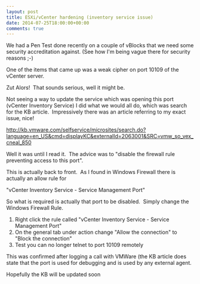 ```yaml
---
layout: post
title: ESXi/vCenter hardening (inventory service issue)
date: 2014-07-25T18:00:00+00:00
comments: true
---
```

<p>We had a Pen Test done recently on a couple of vBlocks that we need some security accreditation against. (See how I'm being vague there for security reasons ;-)</p><p>One of the items that came up was a weak cipher on port 10109 of the vCenter server.</p><p>Zut Alors!  That sounds serious, well it might be.</p><p>Not seeing a way to update the service which was opening this port (vCenter Inventory Service) I did what we would all do, which was search for the KB article.  Impressively there was an article referring to my exact issue, nice!</p><p><a href="http://kb.vmware.com/selfservice/microsites/search.do?language=en_US&amp;cmd=displayKC&amp;externalId=2063001&amp;SRC=vmw_so_vex_cneal_850">http://kb.vmware.com/selfservice/microsites/search.do?language=en_US&amp;cmd=displayKC&amp;externalId=2063001&amp;SRC=vmw_so_vex_cneal_850</a></p><p>Well it was until I read it.  The advice was to "disable the firewall rule preventing access to this port".</p><p>This is actually back to front.  As I found in Windows Firewall there is actually an allow rule for</p><p>"vCenter Inventory Service - Service Management Port"</p><p>So what is required is actually that port to be disabled.  Simply change the Windows Firewall Rule.</p><ol><li>Right click the rule called "vCenter Inventory Service - Service Management Port"</li><li>On the general tab under action change "Allow the connection" to "Block the connection"</li><li>Test you can no longer telnet to port 10109 remotely</li></ol><p>This was confirmed after logging a call with VMWare (the KB article does state that the port is used for debugging and is used by any external agent.</p><p>Hopefully the KB will be updated soon</p><p> </p>
